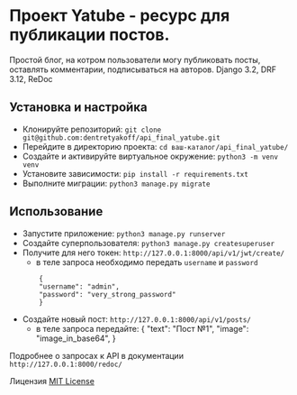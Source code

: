 # Проект Yatube - ресурс для публикации постов.
Простой блог, на котром пользователи могу публиковать посты, оставлять комментарии, подписываться на авторов.
Django 3.2, DRF 3.12, ReDoc

## Установка и настройка
- Клонируйте репозиторий: `git clone git@github.com:dentretyakoff/api_final_yatube.git`
- Перейдите в директорию проекта: `cd ваш-каталог/api_final_yatube/`
- Создайте и активируйте виртуальное окружение: `python3 -m venv venv`
- Установите зависимости: `pip install -r requirements.txt`
- Выполните миграции: `python3 manage.py migrate`

## Использование
- Запустите приложение: `python3 manage.py runserver`
- Создайте суперпользователя: `python3 manage.py createsuperuser`
- Получите для него токен: `http://127.0.0.1:8000/api/v1/jwt/create/`
    - в теле запроса необходимо передать `username` и `password`
    ```
        {
        "username": "admin",
        "password": "very_strong_password"
        }
    ```
- Создайте новый пост: `http://127.0.0.1:8000/api/v1/posts/`
    - в теле запроса передайте:
        {
            "text": "Пост №1",
            "image": "image_in_base64",
        }

Подробнее о запросах к API в документации `http://127.0.0.1:8000/redoc/`

Лицензия
[MIT License](https://opensource.org/licenses/MIT)